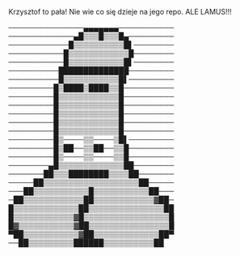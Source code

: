 Krzysztof to pała!
Nie wie co się dzieje na jego repo.
ALE LAMUS!!!


───────────────▄▄▄▄▄▄▄─────────── ─────────────▄█▒▒▒█▒▒▒█▄───────── ────────────█▒▒▒▒▒▒▒▒▒▒█▌──────── ───────────█▒▒▒▒▒▒▒▒▒▒▒▒█──────── ───────────█▒▒▒▒▒▒▒▒▒▒▒█▌──────── ──────────██████████████───────── ──────────█▒▒▒▒▒▒▒▒▒▒▒█▌───────── ─────────█▒████▒████▒▒█────────── ─────────█▒▒▒▒▒▒▒▒▒▒▒▒█────────── ─────────█▒▒▒▒▒▒▒▒▒▒▒▒█────────── ─────────█▒▒▒▒▒▒▒▒▒▒▒▒█────────── ─────────█▒▒▒▒▒▒▒▒▒▒▒▒█────────── ─────────█▒▒▒▒▒▒▒▒▒▒▒▒█────────── ─────────█▒────▒▒────▒█▌───────── ─────────█▒██──▒▒██──▒▒█───────── ─────────█▒────▒▒────▒▒█───────── ────────▄█▒▒▒▒▒▒▒▒▒▒▒▒▒██──────── ───────██▒▒▒████████▒▒▒▒██─────── ─────██▒▒▒▒▒▒▒▒▒▒▒▒▒▒▒▒▒▒▒██───── ───██▒▒▒▒▒▒▒▒▒▒▒█▒▒▒▒▒▒▒▒▒▒▒██─── ─██▒▒▒▒▒▒▒▒▒▒▒▒██▒▒▒▒▒▒▒▒▒▒▒▒▓██─ █▒▒▒▒▒▒▒▒▒▒▒▒▒██▒▒▒▒▒▒▒▒▒▒▒▒▒▒▒██ █▒▒▒▒▒▒▒▒▒▒▒▒▓█▒▒▒▒▒▒▒▒▒▒▒▒▒▒▒▒▒█ █▓▒▒▒▒▒▒▒▒▒▒▒▓██▒▒▒▒▒▒▒▒▒▒▒▒▒▒▒▒█ ▀██▒▒▒▒▒▒▒▒▒▒▒▓██▒▒▒▒▒▒▒▒▒▒▒▒▒██▀ ──██▒▒▒▒▒▒▒▒▒██████▒▒▒▒▒▒▒▒▒▒██

